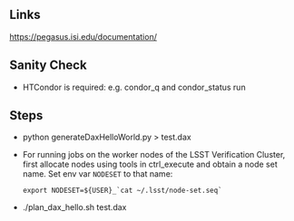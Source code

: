 Links
-----

https://pegasus.isi.edu/documentation/


Sanity Check
------------

- HTCondor is required: e.g. condor_q and condor_status run


Steps
-----

- python generateDaxHelloWorld.py > test.dax

- For running jobs on the worker nodes of the LSST Verification Cluster,
  first allocate nodes using tools in ctrl_execute and obtain a node set name.
  Set env var `NODESET` to that name:
  ```
  export NODESET=${USER}_`cat ~/.lsst/node-set.seq`
  ```

- ./plan_dax_hello.sh test.dax
